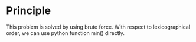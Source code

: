 # Principle
This problem is solved by using brute force. With respect to lexicographical order, we can use python function min() directly.
